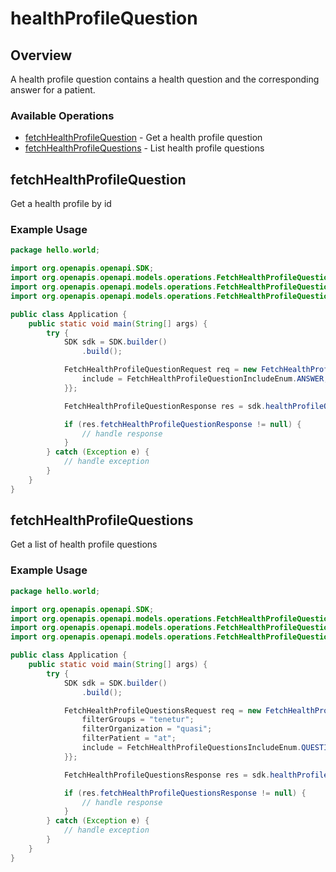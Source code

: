 # healthProfileQuestion

## Overview

A health profile question contains a health question and the corresponding answer for a patient.

### Available Operations

* [fetchHealthProfileQuestion](#fetchhealthprofilequestion) - Get a health profile question
* [fetchHealthProfileQuestions](#fetchhealthprofilequestions) - List health profile questions

## fetchHealthProfileQuestion

Get a health profile by id

### Example Usage

```java
package hello.world;

import org.openapis.openapi.SDK;
import org.openapis.openapi.models.operations.FetchHealthProfileQuestionIncludeEnum;
import org.openapis.openapi.models.operations.FetchHealthProfileQuestionRequest;
import org.openapis.openapi.models.operations.FetchHealthProfileQuestionResponse;

public class Application {
    public static void main(String[] args) {
        try {
            SDK sdk = SDK.builder()
                .build();

            FetchHealthProfileQuestionRequest req = new FetchHealthProfileQuestionRequest("architecto") {{
                include = FetchHealthProfileQuestionIncludeEnum.ANSWER;
            }};            

            FetchHealthProfileQuestionResponse res = sdk.healthProfileQuestion.fetchHealthProfileQuestion(req);

            if (res.fetchHealthProfileQuestionResponse != null) {
                // handle response
            }
        } catch (Exception e) {
            // handle exception
        }
    }
}
```

## fetchHealthProfileQuestions

Get a list of health profile questions

### Example Usage

```java
package hello.world;

import org.openapis.openapi.SDK;
import org.openapis.openapi.models.operations.FetchHealthProfileQuestionsIncludeEnum;
import org.openapis.openapi.models.operations.FetchHealthProfileQuestionsRequest;
import org.openapis.openapi.models.operations.FetchHealthProfileQuestionsResponse;

public class Application {
    public static void main(String[] args) {
        try {
            SDK sdk = SDK.builder()
                .build();

            FetchHealthProfileQuestionsRequest req = new FetchHealthProfileQuestionsRequest() {{
                filterGroups = "tenetur";
                filterOrganization = "quasi";
                filterPatient = "at";
                include = FetchHealthProfileQuestionsIncludeEnum.QUESTION_DEFINITION;
            }};            

            FetchHealthProfileQuestionsResponse res = sdk.healthProfileQuestion.fetchHealthProfileQuestions(req);

            if (res.fetchHealthProfileQuestionsResponse != null) {
                // handle response
            }
        } catch (Exception e) {
            // handle exception
        }
    }
}
```
